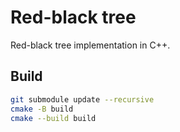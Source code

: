 # Red-black tree

Red-black tree implementation in C++.

## Build

```bash
git submodule update --recursive
cmake -B build
cmake --build build
```
